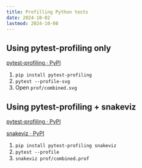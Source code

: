 ```yaml
---
title: Profilling Python tests
date: 2024-10-02
lastmod: 2024-10-08
---
```


## Using pytest-profiling only
[pytest-profiling · PyPI](https://pypi.org/project/pytest-profiling)

1. `pip install pytest-profiling`
1. `pytest --profile-svg`
1. Open `prof/combined.svg`


## Using pytest-profiling + snakeviz
[pytest-profiling · PyPI](https://pypi.org/project/pytest-profiling)

[snakeviz · PyPI](https://pypi.org/project/snakeviz)

1. `pip install pytest-profiling snakeviz`
1. `pytest --profile`
1. `snakeviz prof/combined.prof`
